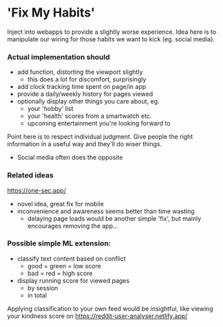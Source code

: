 # 'Fix My Habits'
Inject into webapps to provide a slightly worse experience. Idea here is to manipulate our wiring for those habits we want to kick (eg. social media).


### Actual implementation should
- add function, distorting the viewport slightly
	- this does a lot for discomfort, surprisingly
- add clock tracking time spent on page/in app
- provide a daily/weekly history for pages viewed
- optionally display other things you care about, eg. 
	- your 'hobby' list
	- your 'health' scores from a smartwatch etc.
	- upcoming entertainment you're looking forward to

Point here is to respect individual judgment. Give people the right information in a useful way and they'll do wiser things. 
- Social media often does the opposite


### Related ideas
https://one-sec.app/ 
- novel idea, great fix for mobile
- inconvenience and awareness seems better than time wasting
	- delaying page loads would be another simple 'fix', but mainly encourages removing the app...


### Possible simple ML extension:
- classify text content based on conflict
	- good = green = low score 
	- bad = red = high score
- display running score for viewed pages
	- by session 
	- in total

Applying classification to your own feed would be insightful, like viewing your kindness score on https://reddit-user-analyser.netlify.app/